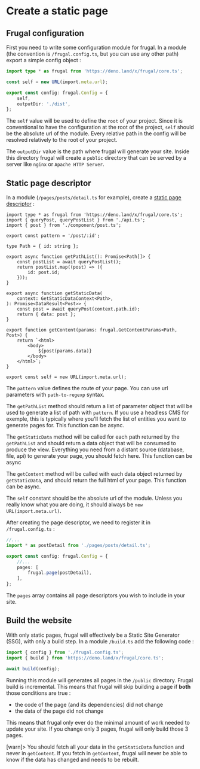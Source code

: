 # Create a static page

## Frugal configuration

First you need to write some configuration module for frugal. In a module (the convention is `/frugal.config.ts`, but you can use any other path) export a simple config object :

```ts
import type * as frugal from 'https://deno.land/x/frugal/core.ts';

const self = new URL(import.meta.url);

export const config: frugal.Config = {
    self,
    outputDir: './dist',
};
```

The `self` value will be used to define the `root` of your project. Since it is conventional to have the configuration at the root of the project, `self` should be the absolute url of the module. Every relative path in the config will be resolved relatively to the root of your project.

The `outputDir` value is the path where frugal will generate your site. Inside this directory frugal will create a `public` directory that can be served by a server like `nginx` or `Apache HTTP Server`.

## Static page descriptor

In a module (`/pages/posts/detail.ts` for example), create a [static page descriptor](/docs/api/01-page-descriptor) :

```tsx
import type * as frugal from 'https://deno.land/x/frugal/core.ts';
import { queryPost, queryPostList } from './api.ts';
import { post } from './component/post.ts';

export const pattern = '/post/:id';

type Path = { id: string };

export async function getPathList(): Promise<Path[]> {
    const postList = await queryPostList();
    return postList.map((post) => ({
        id: post.id;
    }));
}

export async function getStaticData(
    context: GetStaticDataContext<Path>,
): Promise<DataResult<Post>> {
    const post = await queryPost(context.path.id);
    return { data: post };
}

export function getContent(params: frugal.GetContentParams<Path, Post>) {
    return `<html>
        <body>
            ${post(params.data)}
        </body>
    </html>`;
}

export const self = new URL(import.meta.url);
```

The `pattern` value defines the route of your page. You can use url parameters with `path-to-regexp` syntax.

The `getPathList` method should return a list of parameter object that will be used to generate a list of path with `pattern`. If you use a headless CMS for exemple, this is typically where you'll fetch the list of entities you want to generate pages for. This function can be async.

The `getStaticData` method will be called for each path returned by the `getPathList` and should return a data object that will be consumed to produce the view. Everything you need from a distant source (database, file, api) to generate your page, you should fetch here. This function can be async

The `getContent` method will be called with each data object returned by `getStaticData`, and should return the full html of your page. This function can be async.

The `self` constant should be the absolute url of the module. Unless you really know what you are doing, it should always be `new URL(import.meta.url)`.

After creating the page descriptor, we need to register it in `/frugal.config.ts` :

```ts
//...
import * as postDetail from './pages/posts/detail.ts';

export const config: frugal.Config = {
    //...
    pages: [
        frugal.page(postDetail),
    ],
};
```

The `pages` array contains all page descriptors you wish to include in your site.

## Build the website

With only static pages, frugal will effectively be a Static Site Generator (SSG), with only a build step. In a module `/build.ts` add the following code :

```ts
import { config } from './frugal.config.ts';
import { build } from 'https://deno.land/x/frugal/core.ts';

await build(config);
```

Running this module will generates all pages in the `/public` directory. Frugal build is incremental. This means that frugal will skip building a page if **both** those conditions are true :

- the code of the page (and its dependencies) did not change
- the data of the page did not change

This means that frugal only ever do the minimal amount of work needed to update your site. If you change only 3 pages, frugal will only build those 3 pages.

[warn]> You should fetch all your data in the `getStaticData` function and never in `getContent`. If you fetch in `getContent`, frugal will never be able to know if the data has changed and needs to be rebuilt.
